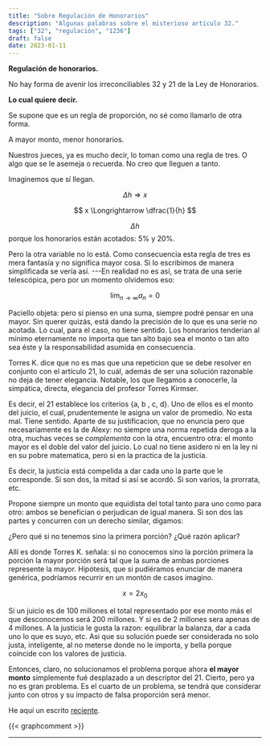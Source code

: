 ```yaml
---
title: "Sobre Regulación de Honorarios"
description: "Algunas palabras sobre el misterioso artículo 32."
tags: ["32", "regulación", "1236"]
draft: false
date: 2023-01-11
---
```


**Regulación de honorarios.**

No hay forma de avenir los irreconciliables 32 y 21 de la Ley de Honorarios.

**Lo cual quiere decir.**

Se supone que es un regla de proporción, no sé como llamarlo de otra forma.

A mayor monto, menor honorarios.

Nuestros jueces, ya es mucho decir, lo toman como una regla de tres. O algo que se le asemeja o recuerda. No creo que lleguen a tanto.

Imaginemos que sí llegan.

$$
\Delta h \Longrightarrow     x
$$

$$
x \Longrightarrow \dfrac{1}{h}
$$

$$\Delta h$$ porque los honorarios están acotados: 5\% y 20\%.

Pero la otra variable no lo está. Como consecuencia esta regla de tres es mera fantasía y no significa mayor cosa. Si lo escribimos de manera simplificada se vería así. ---En realidad no es así, se trata de una serie telescópica, pero por un momento olvidemos eso:

$$
\lim_{n \rightarrow \infty} a_{n} = 0
$$

Paciello objeta: pero si pienso en una suma, siempre podré pensar en una mayor. Sin querer quizás, está dando la precisión de lo que es una serie no acotada. Lo cual, para el caso, no tiene sentido. Los honorarios tenderian al mínimo eternamente no importa que tan alto bajo sea el monto o tan alto sea éste y la responsabilidad asumida en consecuencia.

Torres K. dice que no es mas que una repeticion que se debe resolver en conjunto con el artículo 21, lo cuál, además de ser una solución razonable no deja de tener elegancia. Notable, los que llegamos a conocerle, la simpática, directa, elegancia del profesor Torres Kirmser.

Es decir, el 21 establece los criterios {a, b , c, d}. Uno de ellos es el monto del juicio, el cual, prudentemente le asigna un valor de promedio. No esta mal. Tiene sentido. Aparte de su justificacion, que no enuncia pero que necesariamente es la de Alexy: no siempre una norma repetida deroga a la otra, muchas veces se *complementa* con la otra, encuentro otra: el monto mayor es el doble del valor del juicio. Lo cual no tiene asidero ni en la ley ni en su pobre matematica, pero si en la practica de la justicia.

Es decir, la justicia está compelida a dar cada uno la parte que le corresponde. Si son dos, la mitad si así se acordó. Si son varios, la prorrata, etc.

Propone siempre un monto que equidista del total tanto para uno como para otro: ambos se benefician o perjudican de igual manera. Si son dos las partes y concurren con un derecho similar, digamos:

¿Pero qué si no tenemos sino la primera porción? ¿Qué razón aplicar?

Allí es donde Torres K. señala: si no conocemos sino la porción primera la porción la mayor porción será tal que la suma de ambas porciones represente la mayor. Hipótesis, que si pudiéramos enunciar de manera genérica, podríamos recurrir en un montón de casos imagino.


$$
x = 2 x_0
$$

Si un juicio es de 100 millones el total representado por ese monto más el que desconocemos será 200 millones. Y si es de 2 millones sera apenas de 4 millones. A la justicia le gusta la razon: equilibrar la balanza, dar a cada uno lo que es suyo, etc. Asi que su solución puede ser considerada no solo justa, inteligente, al no meterse donde no le importa, y bella porque coincide con los valores de justicia.

Entonces, claro, no solucionamos el problema porque ahora **el mayor monto** simplemente fué desplazado a un descriptor del 21. Cierto, pero ya no es gran problema. Es el cuarto de un problema, se tendrá que considerar junto con otros y su impacto de falsa proporción será menor.

He aquí un escrito [reciente](https://bafybeibmndx5knezrt4hpj2l3bewi2gktwqal4gf2jbbdunj6wx5wv4ug4.ipfs.nftstorage.link/).

{{< graphcomment >}}























---
